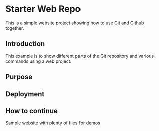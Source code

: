 # Starter Web Repo

This is a simple website project showing how to use Git and Github together.

## Introduction

This example is to show different parts of the Git repository and various commands using a web project.

## Purpose

## Deployment

## How to continue

Sample website with plenty of files for demos